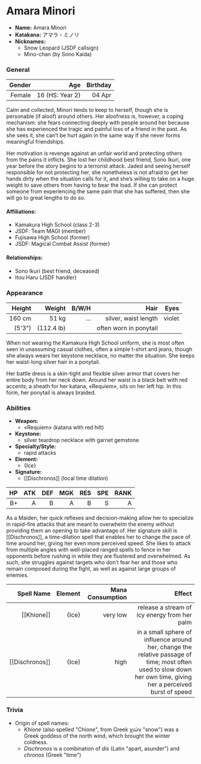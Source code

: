 # Amara Minori

- **Name:** Amara Minori
- **Katakana:** アマラ・ミノリ
- **Nicknames:**
  - Snow Leopard (JSDF callsign)
  - Mino-chan (by Sono Kaida)

### General

| Gender | Age | Birthday |
| ---: | ---: | ---: |
| Female | 16 (HS: Year 2) | 04 Apr |

Calm and collected, Minori tends to keep to herself, though she is personable (if aloof) around others. Her aloofness is, however, a coping mechanism: she fears connecting deeply with people around her because she has experienced the tragic and painful loss of a friend in the past. As she sees it, she can’t be hurt again in the same way if she never forms meaningful friendships.

Her motivation is revenge against an unfair world and protecting others from the pains it inflicts. She lost her childhood best friend, Sono Ikuri, one year before the story begins to a terrorist attack. Jaded and seeing herself responsible for not protecting her, she nonetheless is not afraid to get her hands dirty when the situation calls for it, and she’s willing to take on a huge weight to save others from having to bear the load. If she can protect someone from experiencing the same pain that she has suffered, then she will go to great lengths to do so.

#### Affiliations:
- Kamakura High School (class 2-3)
- JSDF: Team MAGI (member)
- Fujisawa High School (former)
- JSDF: Magical Combat Assist (former)

#### Relationships:
- Sono Ikuri (best friend, deceased)
- Itou Haru (JSDF handler)

### Appearance

| Height | Weight | B/W/H | Hair | Eyes
| ---: | ---: | ---: | ---: | ---: |
| 160 cm | 51 kg | ... | silver, waist length | violet |
| (5'3") | (112.4 lb) || often worn in ponytail

When not wearing the Kamakura High School uniform, she is most often seen in unassuming casual clothes, often a simple t-shirt and jeans, though she always wears her keystone necklace, no matter the situation. She keeps her waist-long silver hair in a ponytail.

Her battle dress is a skin-tight and flexible silver armor that covers her entire body from her neck down. Around her waist is a black belt with red accents; a sheath for her katana, «Requiem», sits on her left hip. In this form, her ponytail is always braided.

### Abilities

- **Weapon:**
  - «Requiem» (katana with red hilt)
- **Keystone:**
  - silver teardrop necklace with garnet gemstone
- **Specialty/Style:**
  - rapid attacks
- **Element:**
  - {Ice}
- **Signature:**
  - [[Dischronos]] (local time dilation)


|   HP |  ATK |  DEF |  MGK |  RES |  SPE | RANK |
| ---: | ---: | ---: | ---: | ---: | ---: | ---: |
|  B+  |  A   | B    | A    |  B   |    S |  A   |

As a Maiden, her quick reflexes and decision-making allow her to specialize in rapid-fire attacks that are meant to overwhelm the enemy without providing them an opening to take advantage of. Her signature skill is [[Dischronos]], a time-dilation spell that enables her to change the pace of time around her, giving her even more perceived speed. She likes to attack from multiple angles with well-placed ranged spells to fence in her opponents before rushing in while they are flustered and overwhelmed. As such, she struggles against targets who don’t fear her and those who remain composed during the fight, as well as against large groups of enemies.

| Spell Name | Element | Mana Consumption | Effect |
| ---: | ---: | ---: | ---: |
| [[Khione]] | {Ice} | very low | release a stream of icy energy from her palm |
| [[Dischronos]] | {Ice} | high | in a small sphere of influence around her, change the relative passage of time; most often used to slow down her own time, giving her a perceived burst of speed

### Trivia

- Origin of spell names:
  - *Khione* (also spelled "Chione", from Greek χιών "snow") was a Greek goddess of the north wind, which brought the winter coldness.
  - *Dischronos* is a combination of *dis* (Latin "apart, asunder") and *chronos* (Greek "time")
